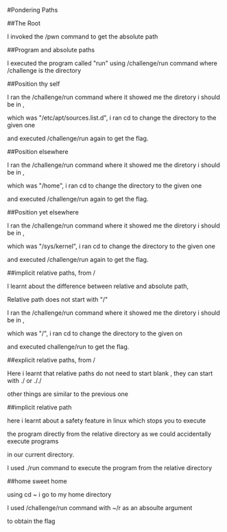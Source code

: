 
#Pondering Paths



##The Root



I invoked the /pwn command to get the absolute path



##Program and absolute paths



I executed the program called "run" using /challenge/run command where /challenge is the directory



##Position thy self



I ran the /challenge/run command where it showed me the diretory i should be in ,

which was "/etc/apt/sources.list.d", i ran cd to change the directory to the given one

and executed /challenge/run again to get the flag.



##Position elsewhere



I ran the /challenge/run command where it showed me the diretory i should be in ,

which was "/home", i ran cd to change the directory to the given one

and executed /challenge/run again to get the flag.



##Position yet elsewhere



I ran the /challenge/run command where it showed me the diretory i should be in ,

which was "/sys/kernel", i ran cd to change the directory to the given one

and executed /challenge/run again to get the flag.

##implicit relative paths, from /

I learnt about the difference between relative and absolute path,

Relative path does not start with "/"

I ran the /challenge/run command where it showed me the diretory i should be in ,

which was "/", i ran cd to change the directory to the given on

and executed challenge/run to get the flag.



##explicit relative paths, from /



Here i learnt that relative paths do not need to start blank , they can start with ./ or ././ 

other things are similar to the previous one

##implicit relative path

here i learnt about a safety feature in linux which stops you to execute 

the program directly from the relative directory as we could accidentally execute programs

in our current directory.

I used ./run command to execute the program from the relative directory



##home sweet home



using cd ~ i go to my home directory

I used /challenge/run command with ~/r as an absoulte argument

to obtain the flag







